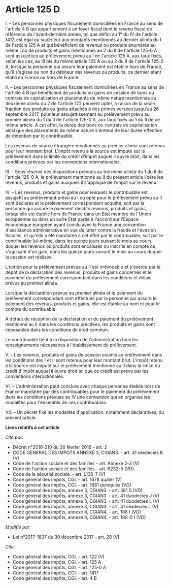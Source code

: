 # Article 125 D

I. – Les personnes physiques fiscalement domiciliées en France au sens de l'article 4 B qui appartiennent à un foyer fiscal
dont le revenu fiscal de référence de l'avant-dernière année, tel que défini au 1° du IV de l'article 1417, est égal ou
supérieur aux montants mentionnés au dernier alinéa du I de l'article 125 A et qui bénéficient de revenus ou produits
énumérés au même I ou de produits et gains mentionnés au 2 du II de l'article 125-0 A sont assujetties au prélèvement prévu
au I de l'article 125 A, aux taux fixés, selon les cas, au III bis du même article 125 A ou au 2 du II de l'article 125-0 A,
lorsque la personne qui assure leur paiement est établie hors de France, qu'il s'agisse ou non du débiteur des revenus ou
produits, ce dernier étant établi en France ou hors de France.

II. – Les personnes physiques fiscalement domiciliées en France au sens de l'article 4 B qui bénéficient de produits ou gains
de cession de bons ou contrats de capitalisation et placements de même nature mentionnés au deuxième alinéa du 2 de l'article
122 peuvent opter, à raison de la seule fraction des produits ou gains attachés à des primes versées jusqu'au 26 septembre
2017, pour leur assujettissement au prélèvement prévu au premier alinéa du 1 du II de l'article 125-0 A, aux taux fixés au 1
du II de ce même article. A cet effet, la durée des bons ou contrats de capitalisation ainsi que des placements de même
nature s'entend de leur durée effective de détention par le contribuable.

Les revenus de source étrangère mentionnés au premier alinéa sont retenus pour leur montant brut. L'impôt retenu à la source
est imputé sur le prélèvement dans la limite du crédit d'impôt auquel il ouvre droit, dans les conditions prévues par les
conventions internationales.

III. – Sous réserve des dispositions prévues au troisième alinéa du 1 du II de l'article 125-0 A, le prélèvement mentionné au
II du présent article libère les revenus, produits et gains auxquels il s'applique de l'impôt sur le revenu.

IV. – Les revenus, produits et gains pour lesquels le contribuable est assujetti au prélèvement prévu au I ou opte pour le
prélèvement prévu au II sont déclarés et le prélèvement correspondant acquitté, soit par la personne qui assure le paiement
desdits revenus, produits et gains, lorsqu'elle est établie hors de France dans un Etat membre de l'Union européenne ou dans
un autre Etat partie à l'accord sur l'Espace économique européen ayant conclu avec la France une convention d'assistance
administrative en vue de lutter contre la fraude et l'évasion fiscales, et qu'elle a été mandatée à cet effet par le
contribuable, soit par le contribuable lui-même, dans les quinze jours suivant le mois au cours duquel les revenus ou
produits sont encaissés ou inscrits en compte ou, s'agissant d'un gain, dans les quinze jours suivant le mois au cours duquel
la cession est réalisée.

L'option pour le prélèvement prévue au II est irrévocable et s'exerce par le dépôt de la déclaration des revenus, produits et
gains concernés et le paiement du prélèvement correspondant dans les conditions et délais prévus au premier alinéa.

Lorsque la déclaration prévue au premier alinéa et le paiement du prélèvement correspondant sont effectués par la personne
qui assure le paiement des revenus, produits et gains, elle est établie au nom et pour le compte du contribuable.

A défaut de réception de la déclaration et du paiement du prélèvement mentionné au II dans les conditions précitées, les
produits et gains sont imposables dans les conditions de droit commun.

Le contribuable tient à la disposition de l'administration tous les renseignements nécessaires à l'établissement du
prélèvement.

V. – Les revenus, produits et gains de cession soumis au prélèvement dans les conditions des I et II sont retenus pour leur
montant brut. L'impôt retenu à la source est imputé sur le prélèvement mentionné au II dans la limite du crédit d'impôt
auquel il ouvre droit tel que ce crédit est prévu par les conventions internationales.

VI. – L'administration peut conclure avec chaque personne établie hors de France mandatée par des contribuables pour le
paiement du prélèvement dans les conditions prévues au IV une convention qui en organise les modalités pour l'ensemble de ces
contribuables.

VII. – Un décret fixe les modalités d'application, notamment déclaratives, du présent article.

**Liens relatifs à cet article**

_Cité par_:

  - Décret n°2016-210 du 26 février 2016 - art. 2
  - CODE GENERAL DES IMPOTS ANNEXE 3, CGIAN3. - art. 41 sexdecies K (V)
  - Code de l'action sociale et des familles - art. Annexe 2-3 (V)
  - Code de l'action sociale et des familles - art. R232-5 (VD)
  - Code de la sécurité sociale. - art. L136-7 (V)
  - Code général des impôts, CGI. - art. 1678 quater (V)
  - Code général des impôts, CGI. - art. 1681 quinquies (VD)
  - Code général des impôts, annexe 3, CGIAN3. - art. 381 S (VD)
  - Code général des impôts, annexe 3, CGIAN3. - art. 41 duodecies J (V)
  - Code général des impôts, annexe 3, CGIAN3. - art. 41 duodecies L (V)
  - Code général des impôts, annexe 3, CGIAN3. - art. 41 sexdecies L (V)
  - Code général des impôts, annexe 4, CGIAN4. - art. 188 I (VD)
  - Code général des impôts, annexe 4, CGIAN4. - art. 188-0 I (VD)

_Modifié par_:

  - Loi n°2017-1837 du 30 décembre 2017 - art. 28 (V)

_Cite_:

  - Code général des impôts, CGI. - art. 122 (V)
  - Code général des impôts, CGI. - art. 125 A
  - Code général des impôts, CGI. - art. 125-0 A
  - Code général des impôts, CGI. - art. 1417
  - Code général des impôts, CGI. - art. 4 B
